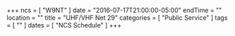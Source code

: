 +++
ncs = [ "W9NT" ]
date = "2016-07-17T21:00:00-05:00"
endTime = ""
location = ""
title = "UHF/VHF Net 29"
categories = [ "Public Service" ]
tags = [ "" ]
dates = [ "NCS Schedule" ]
+++
